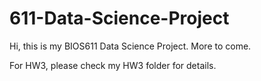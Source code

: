 # 611-Data-Science-Project
Hi, this is my BIOS611 Data Science Project. More to come.

For HW3, please check my HW3 folder for details.